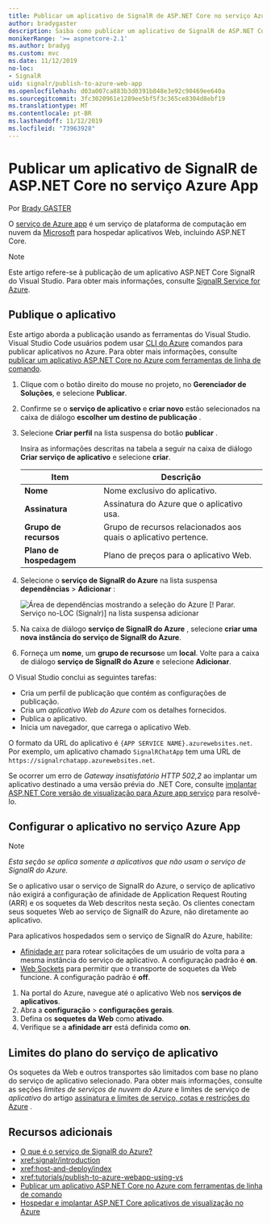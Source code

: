 ```yaml
---
title: Publicar um aplicativo de SignalR de ASP.NET Core no serviço Azure App
author: bradygaster
description: Saiba como publicar um aplicativo de SignalR de ASP.NET Core no serviço Azure App.
monikerRange: '>= aspnetcore-2.1'
ms.author: bradyg
ms.custom: mvc
ms.date: 11/12/2019
no-loc:
- SignalR
uid: signalr/publish-to-azure-web-app
ms.openlocfilehash: d03a007ca883b3d0391b848e3e92c90469ee640a
ms.sourcegitcommit: 3fc3020961e1289ee5bf5f3c365ce8304d8ebf19
ms.translationtype: MT
ms.contentlocale: pt-BR
ms.lasthandoff: 11/12/2019
ms.locfileid: "73963928"
---
```

# <a name="publish-an-aspnet-core-opno-locsignalr-app-to-azure-app-service"></a>Publicar um aplicativo de SignalR de ASP.NET Core no serviço Azure App

Por [Brady GASTER](https://twitter.com/bradygaster)

O [serviço de Azure app](/azure/app-service/app-service-web-overview) é um serviço de plataforma de computação em nuvem da [Microsoft](https://azure.microsoft.com/) para hospedar aplicativos Web, incluindo ASP.NET Core.

> [!NOTE]
> Este artigo refere-se à publicação de um aplicativo ASP.NET Core SignalR do Visual Studio. Para obter mais informações, consulte [SignalR Service for Azure](https://azure.microsoft.com/services/signalr-service).

## <a name="publish-the-app"></a>Publique o aplicativo

Este artigo aborda a publicação usando as ferramentas do Visual Studio. Visual Studio Code usuários podem usar [CLI do Azure](/cli/azure) comandos para publicar aplicativos no Azure. Para obter mais informações, consulte [publicar um aplicativo ASP.NET Core no Azure com ferramentas de linha de comando](/azure/app-service/app-service-web-get-started-dotnet).

1. Clique com o botão direito do mouse no projeto, no **Gerenciador de Soluções**, e selecione **Publicar**.

1. Confirme se o **serviço de aplicativo** e **criar novo** estão selecionados na caixa de diálogo **escolher um destino de publicação** .

1. Selecione **Criar perfil** na lista suspensa do botão **publicar** .

   Insira as informações descritas na tabela a seguir na caixa de diálogo **Criar serviço de aplicativo** e selecione **criar**.

   | Item               | Descrição |
   | ------------------ | ----------- |
   | **Nome**           | Nome exclusivo do aplicativo. |
   | **Assinatura**   | Assinatura do Azure que o aplicativo usa. |
   | **Grupo de recursos** | Grupo de recursos relacionados aos quais o aplicativo pertence. |
   | **Plano de hospedagem**   | Plano de preços para o aplicativo Web. |

1. Selecione o **serviço de SignalR do Azure** na lista suspensa **dependências** > **Adicionar** :

   ![Área de dependências mostrando a seleção do Azure [! Parar. Serviço no-LOC (Signalr)] na lista suspensa adicionar](publish-to-azure-web-app/_static/signalr-service-dependency.png)

1. Na caixa de diálogo **serviço de SignalR do Azure** , selecione **criar uma nova instância do serviço de SignalR do Azure**.

1. Forneça um **nome**, um **grupo de recursos**e um **local**. Volte para a caixa de diálogo **serviço de SignalR do Azure** e selecione **Adicionar**.

O Visual Studio conclui as seguintes tarefas:

* Cria um perfil de publicação que contém as configurações de publicação.
* Cria um *aplicativo Web do Azure* com os detalhes fornecidos.
* Publica o aplicativo.
* Inicia um navegador, que carrega o aplicativo Web.

O formato da URL do aplicativo é `{APP SERVICE NAME}.azurewebsites.net`. Por exemplo, um aplicativo chamado `SignalRChatApp` tem uma URL de `https://signalrchatapp.azurewebsites.net`.

Se ocorrer um erro de *Gateway insatisfatório HTTP 502,2* ao implantar um aplicativo destinado a uma versão prévia do .NET Core, consulte [implantar ASP.NET Core versão de visualização para Azure app serviço](xref:host-and-deploy/azure-apps/index#deploy-aspnet-core-preview-release-to-azure-app-service) para resolvê-lo.

## <a name="configure-the-app-in-azure-app-service"></a>Configurar o aplicativo no serviço Azure App

> [!NOTE]
> *Esta seção se aplica somente a aplicativos que não usam o serviço de SignalR do Azure.*
>
> Se o aplicativo usar o serviço de SignalR do Azure, o serviço de aplicativo não exigirá a configuração de afinidade de Application Request Routing (ARR) e os soquetes da Web descritos nesta seção. Os clientes conectam seus soquetes Web ao serviço de SignalR do Azure, não diretamente ao aplicativo.

Para aplicativos hospedados sem o serviço de SignalR do Azure, habilite:

* [Afinidade arr](https://azure.github.io/AppService/2016/05/16/Disable-Session-affinity-cookie-(ARR-cookie)-for-Azure-web-apps.html) para rotear solicitações de um usuário de volta para a mesma instância do serviço de aplicativo. A configuração padrão é **on**.
* [Web Sockets](xref:fundamentals/websockets) para permitir que o transporte de soquetes da Web funcione. A configuração padrão é **off**.

1. Na portal do Azure, navegue até o aplicativo Web nos **serviços de aplicativos**.
1. Abra a **configuração** > **configurações gerais**.
1. Defina os **soquetes da Web** como **ativado**.
1. Verifique se a **afinidade arr** está definida como **on**.

## <a name="app-service-plan-limits"></a>Limites do plano do serviço de aplicativo

Os soquetes da Web e outros transportes são limitados com base no plano do serviço de aplicativo selecionado. Para obter mais informações, consulte as seções *limites de serviços de nuvem do Azure* e limites de serviço de *aplicativo* do artigo [assinatura e limites de serviço, cotas e restrições do Azure](/azure/azure-subscription-service-limits#app-service-limits) .

## <a name="additional-resources"></a>Recursos adicionais

* [O que é o serviço de SignalR do Azure?](/azure/azure-signalr/signalr-overview)
* <xref:signalr/introduction>
* <xref:host-and-deploy/index>
* <xref:tutorials/publish-to-azure-webapp-using-vs>
* [Publicar um aplicativo ASP.NET Core no Azure com ferramentas de linha de comando](/azure/app-service/app-service-web-get-started-dotnet)
* [Hospedar e implantar ASP.NET Core aplicativos de visualização no Azure](xref:host-and-deploy/azure-apps/index#deploy-aspnet-core-preview-release-to-azure-app-service)
